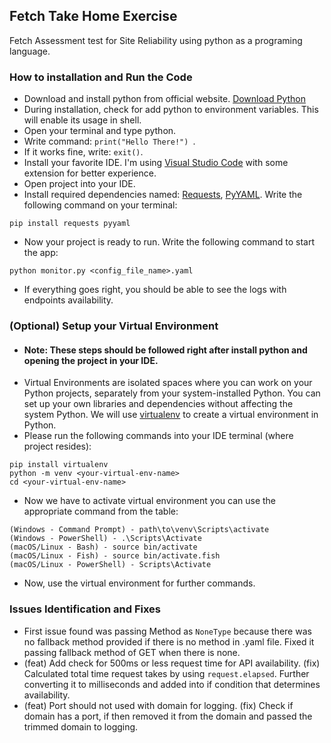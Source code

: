 ## Fetch Take Home Exercise

Fetch Assessment test for Site Reliability using python as a programing language.

### How to installation and Run the Code
- Download and install python from official website. [Download Python](https://www.python.org/downloads/)
- During installation, check for add python to environment variables. This will enable its usage in shell.
- Open your terminal and type python.
- Write command: `print("Hello There!") `.
- If it works fine, write: `exit()`.
- Install your favorite IDE. I'm using [Visual Studio Code](https://code.visualstudio.com/download) with some extension for better experience.
- Open project into your IDE.
- Install required dependencies named: [Requests](https://docs.python-requests.org/en/latest/index.html), [PyYAML](https://pypi.org/project/PyYAML/). Write the following command on your terminal:
```shell
pip install requests pyyaml
```
- Now your project is ready to run. Write the following command to start the app:
```shell
python monitor.py <config_file_name>.yaml
```
- If everything goes right, you should be able to see the logs with endpoints availability.

### (Optional) Setup your Virtual Environment
- #### Note: These steps should be followed right after install python and opening the project in your IDE.
-  Virtual Environments are isolated spaces where you can work on your Python projects, separately from your system-installed Python. You can set up your own libraries and dependencies without affecting the system Python. We will use [virtualenv](https://virtualenv.pypa.io/en/latest/index.html) to create a virtual environment in Python.
- Please run the following commands into your IDE terminal (where project resides):
```shell
pip install virtualenv
python -m venv <your-virtual-env-name>
cd <your-virtual-env-name>
```
- Now we have to activate virtual environment you can use the appropriate command from the table:
```shell
(Windows - Command Prompt) - path\to\venv\Scripts\activate
(Windows - PowerShell) - .\Scripts\Activate
(macOS/Linux - Bash) - source bin/activate
(macOS/Linux - Fish) - source bin/activate.fish
(macOS/Linux - PowerShell) - Scripts\Activate
```
- Now, use the virtual environment for further commands.

### Issues Identification and Fixes
- First issue found was passing Method as `NoneType` because there was no fallback method provided if there is no method in .yaml file. Fixed it passing fallback method of GET when there is none.
- (feat) Add check for 500ms or less request time for API availability. (fix) Calculated total time request takes by using `request.elapsed`. Further converting it to milliseconds and added into if condition that determines availability.
- (feat) Port should not used with domain for logging. (fix) Check if domain has a port, if then removed it from the domain and passed the trimmed domain to logging.